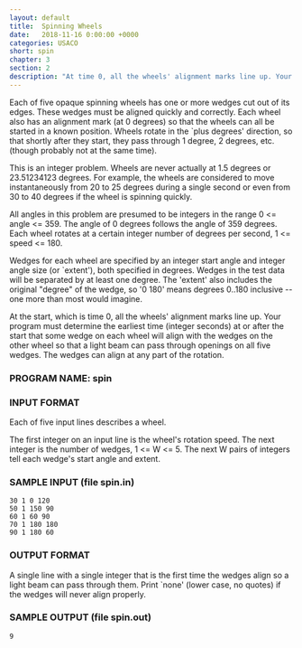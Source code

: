 ```yaml
---
layout: default
title:  Spinning Wheels
date:   2018-11-16 0:00:00 +0000
categories: USACO
short: spin
chapter: 3
section: 2
description: "At time 0, all the wheels' alignment marks line up. Your program must determine the earliest time (integer seconds) at or after the start that some wedge on each wheel will align with the wedges on the other wheel so that a light beam can pass through openings on all five wedges."
---
```


Each of five opaque spinning wheels has one or more wedges cut out of its edges. These wedges must be aligned quickly and correctly. Each wheel also has an alignment mark (at 0 degrees) so that the wheels can all be started in a known position. Wheels rotate in the \`plus degrees' direction, so that shortly after they start, they pass through 1 degree, 2 degrees, etc. (though probably not at the same time).

This is an integer problem. Wheels are never actually at 1.5 degrees or 23.51234123 degrees. For example, the wheels are considered to move instantaneously from 20 to 25 degrees during a single second or even from 30 to 40 degrees if the wheel is spinning quickly.

All angles in this problem are presumed to be integers in the range 0 <= angle <= 359. The angle of 0 degrees follows the angle of 359 degrees. Each wheel rotates at a certain integer number of degrees per second, 1 <= speed <= 180.

Wedges for each wheel are specified by an integer start angle and integer angle size (or \`extent'), both specified in degrees. Wedges in the test data will be separated by at least one degree. The 'extent' also includes the original "degree" of the wedge, so '0 180' means degrees 0..180 inclusive -- one more than most would imagine.

At the start, which is time 0, all the wheels' alignment marks line up. Your program must determine the earliest time (integer seconds) at or after the start that some wedge on each wheel will align with the wedges on the other wheel so that a light beam can pass through openings on all five wedges. The wedges can align at any part of the rotation.

### PROGRAM NAME: spin

### INPUT FORMAT

Each of five input lines describes a wheel.

The first integer on an input line is the wheel's rotation speed. The next integer is the number of wedges, 1 <= W <= 5. The next W pairs of integers tell each wedge's start angle and extent.

### SAMPLE INPUT (file spin.in)

```
30 1 0 120
50 1 150 90
60 1 60 90
70 1 180 180
90 1 180 60
```

### OUTPUT FORMAT

A single line with a single integer that is the first time the wedges align so a light beam can pass through them. Print \`none' (lower case, no quotes) if the wedges will never align properly.

### SAMPLE OUTPUT (file spin.out)

```
9
```